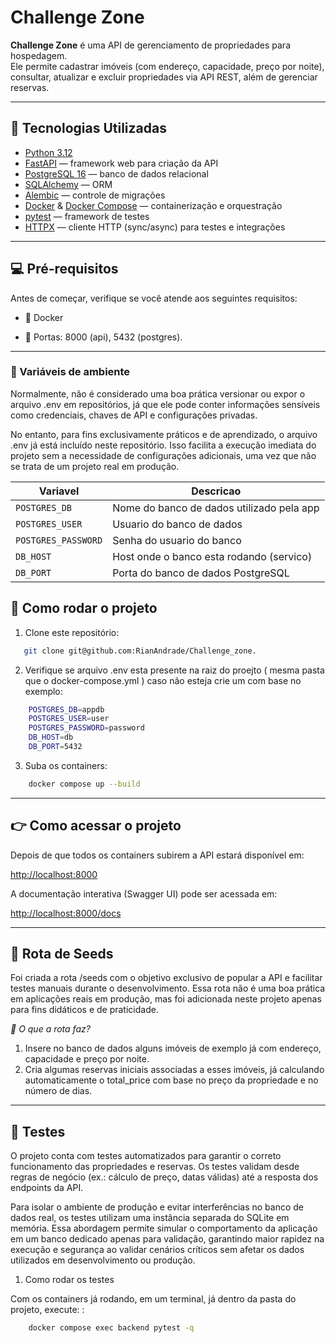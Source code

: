 # Challenge Zone 

**Challenge Zone** é uma API de gerenciamento de propriedades para hospedagem.  
Ele permite cadastrar imóveis (com endereço, capacidade, preço por noite), consultar, atualizar e excluir propriedades via API REST, além de gerenciar reservas.

---

## 🚀 Tecnologias Utilizadas

- [Python 3.12](https://www.python.org/)
- [FastAPI](https://fastapi.tiangolo.com/) — framework web para criação da API
- [PostgreSQL 16](https://www.postgresql.org/) — banco de dados relacional
- [SQLAlchemy](https://www.sqlalchemy.org/) — ORM
- [Alembic](https://alembic.sqlalchemy.org/) — controle de migrações
- [Docker](https://www.docker.com/) & [Docker Compose](https://docs.docker.com/compose/) — containerização e orquestração
- [pytest](https://pytest.org/) — framework de testes
- [HTTPX](https://www.python-httpx.org/) — cliente HTTP (sync/async) para testes e integrações

---

## 💻 Pré-requisitos

Antes de começar, verifique se você atende aos seguintes requisitos:

- 🐋 Docker

- 🚪 Portas: 8000 (api), 5432 (postgres).

---

### 🧰 Variáveis de ambiente

Normalmente, não é considerado uma boa prática versionar ou expor o arquivo .env em repositórios, já que ele pode conter informações sensíveis como credenciais, chaves de API e configurações privadas.

No entanto, para fins exclusivamente práticos e de aprendizado, o arquivo .env já está incluído neste repositório. Isso facilita a execução imediata do projeto sem a necessidade de configurações adicionais, uma vez que não se trata de um projeto real em produção.

| Variavel           | Descricao                                 |
|--------------------|-------------------------------------------|
| `POSTGRES_DB`      | Nome do banco de dados utilizado pela app |
| `POSTGRES_USER`    | Usuario do banco de dados                 |
| `POSTGRES_PASSWORD`| Senha do usuario do banco                 |
| `DB_HOST`          | Host onde o banco esta rodando (servico)  |
| `DB_PORT`          | Porta do banco de dados PostgreSQL        |


## 🔧 Como rodar o projeto


1. Clone este repositório:
```bash
   git clone git@github.com:RianAndrade/Challenge_zone.
```


2. Verifique se arquivo .env esta presente na raiz do proejto ( mesma pasta que o docker-compose.yml ) caso não esteja crie um com base no exemplo:

```bash
    POSTGRES_DB=appdb
    POSTGRES_USER=user
    POSTGRES_PASSWORD=password
    DB_HOST=db
    DB_PORT=5432
```


3. Suba os containers:

```bash
    docker compose up --build
```

---

## 👉 Como acessar o projeto

Depois de que todos os containers subirem a API estará disponível em:

[http://localhost:8000](http://localhost:8000)


A documentação interativa (Swagger UI) pode ser acessada em:

[http://localhost:8000/docs](http://localhost:8000/docs)

---
## 🌱 Rota de Seeds

Foi criada a rota /seeds com o objetivo exclusivo de popular a API e facilitar testes manuais durante o desenvolvimento.
Essa rota não é uma boa prática em aplicações reais em produção, mas foi adicionada neste projeto apenas para fins didáticos e de praticidade.

*📌 O que a rota faz?*

1. Insere no banco de dados alguns imóveis de exemplo já com endereço, capacidade e preço por noite.
2. Cria algumas reservas iniciais associadas a esses imóveis, já calculando automaticamente o total_price com base no preço da propriedade e no número de dias.

---
## 🧪 Testes

O projeto conta com testes automatizados para garantir o correto funcionamento das propriedades e reservas.
Os testes validam desde regras de negócio (ex.: cálculo de preço, datas válidas) até a resposta dos endpoints da API.

Para isolar o ambiente de produção e evitar interferências no banco de dados real, os testes utilizam uma instância separada do SQLite em memória. Essa abordagem permite simular o comportamento da aplicação em um banco dedicado apenas para validação, garantindo maior rapidez na execução e segurança ao validar cenários críticos sem afetar os dados utilizados em desenvolvimento ou produção.

1. Como rodar os testes

Com os containers já rodando, em um terminal, já dentro da pasta do projeto, execute: :

```bash
    docker compose exec backend pytest -q
```
